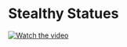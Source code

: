 # Stealthy Statues

[![Watch the video](https://github.com/user-attachments/assets/e5c8e131-b7c4-47a4-97a7-59011b8e59be)](https://drive.google.com/file/d/1sTfJ6fHN4bpGFwyyq8jR1nQUhI0nW7pd/view?usp=drive_link)
